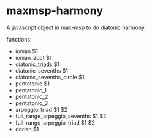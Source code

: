 maxmsp-harmony
==============

A javascript object in max-msp to do diatonic harmony.

functions:

* ionian $1
* ionian_2oct $1
* diatonic_triads $1
* diatonic_sevenths $1
* diatonic_sevenths_circle $1
* pentatonic $1
* pentatonic_1
* pentatonic_2
* pentatonic_3
* arpeggio_triad $1 $2
* full_range_arpeggio_sevenths $1 $2
* full_range_arpeggio_triad $1 $2
* dorian $1
